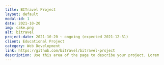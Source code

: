 ```yaml
---
title: BITravel Project
layout: default
modal-id: 1
date: 2021-10-20
img: cake.png
alt: bitravel
project-date: 2021-10-20 ~ ongoing (expected 2021-12-31)
client: Educational Project
category: Web Development
link: https://github.com/bitravel/bitravel-project
description: Use this area of the page to describe your project. Lorem ipsum dolor sit amet, consectetur adipisicing elit. Mollitia neque assumenda ipsam nihil, molestias magnam, recusandae quos quis inventore quisquam velit asperiores, vitae? Reprehenderit soluta, eos quod consequuntur itaque. Nam.
---
```

